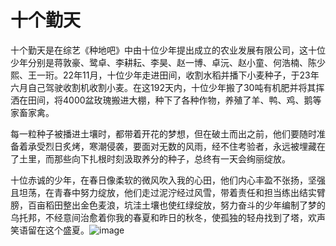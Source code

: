 #                             十个勤天

十个勤天是在综艺《种地吧》中由十位少年提出成立的农业发展有限公司，这十位少年分别是蒋敦豪、鹭卓、李耕耘、李昊、赵一博、卓沅、赵小童、何浩楠、陈少熙、王一珩。22年11月，十位少年走进田间，收割水稻并播下小麦种子，于23年六月自己驾驶收割机收割小麦。在这192天内，十位少年搬了30吨有机肥并将其挥洒在田间，将4000盆玫瑰搬进大棚，种下了各种作物，养殖了羊、鸭、鸡、鹅等家畜家禽。

每一粒种子被播进土壤时，都带着开花的梦想，但在破土而出之前，他们要随时准备着承受烈日炙烤，寒潮侵袭，要面对无数的风雨，经不住考验者，永远被埋藏在了土里，而那些向下扎根时刻汲取养分的种子，总终有一天会绚丽绽放。

十位赤诚的少年，在春日像柔软的微风吹入我的心田，他们内心丰盈不张扬，坚强且坦荡，在青春中努力绽放，他们走过泥泞经过风雪，带着责任和担当练出结实臂膀，百亩稻田整出金色麦浪，坑洼土壤也使红绿绽放，努力奋斗的少年编制了梦的乌托邦，不经意间治愈着你我的春夏和昨日的秋冬，使孤独的轻舟找到了塔，欢声笑语留在这个盛夏。![image](https://github.com/10geqintian/-/assets/152013164/0d144f37-2374-4ced-9c82-6613b9dc0533)
